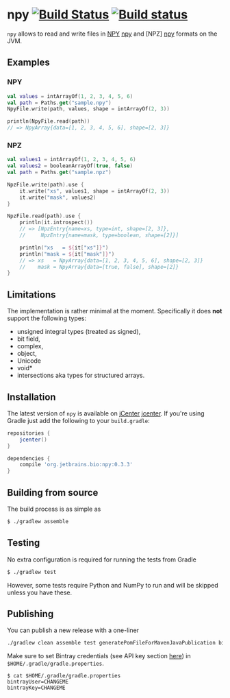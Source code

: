npy [![Build Status](https://travis-ci.org/JetBrains-Research/npy.svg?branch=master)](https://travis-ci.org/JetBrains-Research/npy) [![Build status](https://ci.appveyor.com/api/projects/status/065b7jsxfxao374q?svg=true)](https://ci.appveyor.com/project/superbobry/npy)
===

`npy` allows to read and write files in [NPY] [npy] and [NPZ] [npy] formats
on the JVM.

[npy]: http://docs.scipy.org/doc/numpy-dev/neps/npy-format.html

Examples
--------

### NPY

```kotlin
val values = intArrayOf(1, 2, 3, 4, 5, 6)
val path = Paths.get("sample.npy")
NpyFile.write(path, values, shape = intArrayOf(2, 3))

println(NpyFile.read(path))
// => NpyArray{data=[1, 2, 3, 4, 5, 6], shape=[2, 3]}
```

### NPZ

```kotlin
val values1 = intArrayOf(1, 2, 3, 4, 5, 6)
val values2 = booleanArrayOf(true, false)
val path = Paths.get("sample.npz")

NpzFile.write(path).use {
    it.write("xs", values1, shape = intArrayOf(2, 3))
    it.write("mask", values2)
}

NpzFile.read(path).use {
    println(it.introspect())
    // => [NpzEntry{name=xs, type=int, shape=[2, 3]},
    //     NpzEntry{name=mask, type=boolean, shape=[2]}]

    println("xs   = ${it["xs"]}")
    println("mask = ${it["mask"]}")
    // => xs   = NpyArray{data=[1, 2, 3, 4, 5, 6], shape=[2, 3]}
    //    mask = NpyArray{data=[true, false], shape=[2]}
}
```

Limitations
-----------

The implementation is rather minimal at the moment. Specifically it does
**not** support the following types:

* unsigned integral types (treated as signed),
* bit field,
* complex,
* object,
* Unicode
* void*
* intersections aka types for structured arrays.

Installation
------------

The latest version of `npy` is available on [jCenter] [jcenter]. If you're using
Gradle just add the following to your `build.gradle`:

```gradle
repositories {
    jcenter()
}

dependencies {
    compile 'org.jetbrains.bio:npy:0.3.3'
}

```

[jcenter]: https://bintray.com/bintray/jcenter

Building from source
--------------------

The build process is as simple as

```bash
$ ./gradlew assemble
```

Testing
-------

No extra configuration is required for running the tests from Gradle

```bash
$ ./gradlew test
```

However, some tests require Python and NumPy to run and will be skipped
unless you have these.

Publishing
----------

You can publish a new release with a one-liner

```bash
./gradlew clean assemble test generatePomFileForMavenJavaPublication bintrayUpload
```

Make sure to set Bintray credentials (see API key section
[here](https://bintray.com/profile/edit)) in `$HOME/.gradle/gradle.properties`.

```
$ cat $HOME/.gradle/gradle.properties
bintrayUser=CHANGEME
bintrayKey=CHANGEME
```
